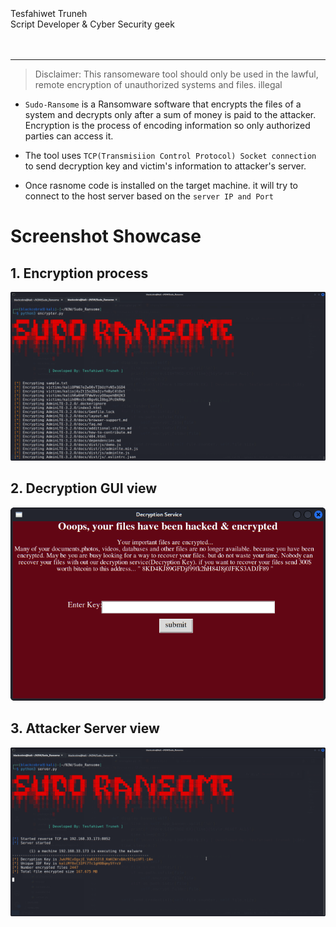 <span style="position: absolute; top: 13px; font-size: 14px">Tesfahiwet Truneh
<br>
Script Developer & Cyber Security geek
</span>
<br>
<hr>

> Disclaimer: This ransomeware tool should only be used in the lawful, remote encryption of unauthorized systems and files.
> illegal

* `Sudo-Ransome` is a Ransomware software that encrypts the files of a system and
decrypts only after a sum of money is paid to the attacker.
Encryption is the process of encoding information so only authorized parties can
access it.

* The tool uses `TCP(Transmisiion Control Protocol) Socket connection` to send decryption key and victim's information to attacker's server.

* Once rasnome code is installed on the target machine. it will try to connect to the host server based on the `server IP and Port`

# Screenshot Showcase

## 1. Encryption process
<img src="img/encrypter.png" style="width: 540px;">

## 2. Decryption GUI view
<img src="img/decrypter.png" style="width: 540px;">

## 3. Attacker Server view
<img src="img/server.png" style="width: 540px;">

